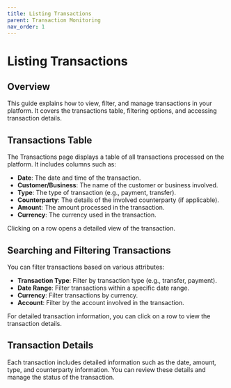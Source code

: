 ```yaml
---
title: Listing Transactions
parent: Transaction Monitoring
nav_order: 1
---
```


# Listing Transactions

## Overview

This guide explains how to view, filter, and manage transactions in your platform. It covers the transactions table, filtering options, and accessing transaction details.

## Transactions Table

The Transactions page displays a table of all transactions processed on the platform. It includes columns such as:
- **Date**: The date and time of the transaction.
- **Customer/Business**: The name of the customer or business involved.
- **Type**: The type of transaction (e.g., payment, transfer).
- **Counterparty**: The details of the involved counterparty (if applicable).
- **Amount**: The amount processed in the transaction.
- **Currency**: The currency used in the transaction.

Clicking on a row opens a detailed view of the transaction.

## Searching and Filtering Transactions

You can filter transactions based on various attributes:
- **Transaction Type**: Filter by transaction type (e.g., transfer, payment).
- **Date Range**: Filter transactions within a specific date range.
- **Currency**: Filter transactions by currency.
- **Account**: Filter by the account involved in the transaction.

For detailed transaction information, you can click on a row to view the transaction details.

## Transaction Details

Each transaction includes detailed information such as the date, amount, type, and counterparty information. You can review these details and manage the status of the transaction.

